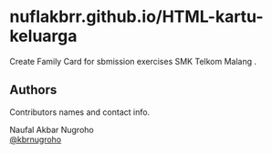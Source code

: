 # nuflakbrr.github.io/HTML-kartu-keluarga

Create Family Card for sbmission exercises SMK Telkom Malang .

## Authors

Contributors names and contact info.

Naufal Akbar Nugroho  
[@kbrnugroho](https://instagram.com/kbrnugroho)
